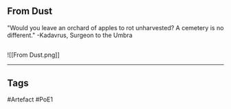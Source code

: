 ## From Dust
"Would you leave an orchard of apples to rot unharvested?
A cemetery is no different."
-Kadavrus, Surgeon to the Umbra
##
![[From Dust.png]]

---
## Tags
#Artefact
#PoE1